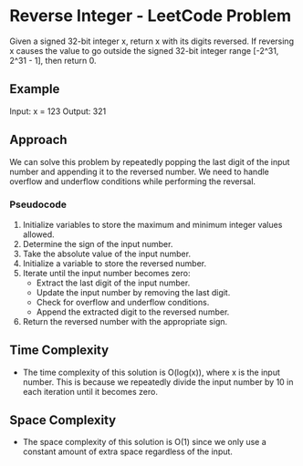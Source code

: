 # Reverse Integer - LeetCode Problem

Given a signed 32-bit integer x, return x with its digits reversed. If reversing x causes the value to go outside the signed 32-bit integer range [-2^31, 2^31 - 1], then return 0.

## Example

Input: x = 123
Output: 321

## Approach

We can solve this problem by repeatedly popping the last digit of the input number and appending it to the reversed number. We need to handle overflow and underflow conditions while performing the reversal.

### Pseudocode

1. Initialize variables to store the maximum and minimum integer values allowed.
2. Determine the sign of the input number.
3. Take the absolute value of the input number.
4. Initialize a variable to store the reversed number.
5. Iterate until the input number becomes zero:
    - Extract the last digit of the input number.
    - Update the input number by removing the last digit.
    - Check for overflow and underflow conditions.
    - Append the extracted digit to the reversed number.
6. Return the reversed number with the appropriate sign.

## Time Complexity

- The time complexity of this solution is O(log(x)), where x is the input number. This is because we repeatedly divide the input number by 10 in each iteration until it becomes zero.

## Space Complexity

- The space complexity of this solution is O(1) since we only use a constant amount of extra space regardless of the input.
